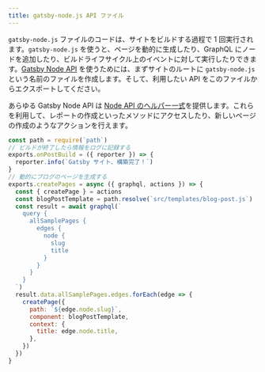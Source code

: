 ```yaml
---
title: gatsby-node.js API ファイル
---
```


`gatsby-node.js` ファイルのコードは、サイトをビルドする過程で 1 回実行されます。`gatsby-node.js` を使うと、ページを動的に生成したり、GraphQL にノードを追加したり、ビルドライフサイクル上のイベントに対して実行したりできます。[Gatsby Node API](/docs/node-apis/) を使うためには、まずサイトのルートに `gatsby-node.js` という名前のファイルを作成します。そして、利用したい API をこのファイルからエクスポートしてください。

あらゆる Gatsby Node API は [Node API のヘルパー一式](/docs/node-api-helpers/)を提供します。これらを利用して、レポートの作成といったメソッドにアクセスしたり、新しいページの作成のようなアクションを行えます。

```js:title=gatsby-node.js
const path = require(`path`)
// ビルドが終了したら情報をログに記録する
exports.onPostBuild = ({ reporter }) => {
  reporter.info(`Gatsby サイト、構築完了！`)
}
// 動的にブログのページを生成する
exports.createPages = async ({ graphql, actions }) => {
  const { createPage } = actions
  const blogPostTemplate = path.resolve(`src/templates/blog-post.js`)
  const result = await graphql(`
    query {
      allSamplePages {
        edges {
          node {
            slug
            title
          }
        }
      }
    }
  `)
  result.data.allSamplePages.edges.forEach(edge => {
    createPage({
      path: `${edge.node.slug}`,
      component: blogPostTemplate,
      context: {
        title: edge.node.title,
      },
    })
  })
}
```
